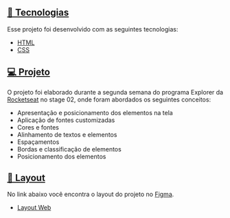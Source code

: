 ﻿## [🚀 Tecnologias](https://github.com/romuloalcantara1/projeto-ambientes)

Esse projeto foi desenvolvido com as seguintes tecnologias:

-   [HTML](https://developer.mozilla.org/pt-BR/docs/Web/HTML)
-   [CSS](https://developer.mozilla.org/pt-BR/docs/Web/CSS)

## [💻 Projeto](https://github.com/romuloalcantara1/projeto-ambientes)

O projeto foi elaborado durante a segunda semana do programa Explorer da  [Rocketseat](https://www.rocketseat.com.br/)  no stage 02, onde foram abordados os seguintes conceitos:

-   Apresentação e posicionamento dos elementos na tela
-   Aplicação de fontes customizadas
-   Cores e fontes
-   Alinhamento de textos e elementos
-   Espaçamentos
-   Bordas e classificação de elementos
-   Posicionamento dos elementos

## [🔖 Layout](https://github.com/enzocauex/codigo-do-desafio-fase01#-layout)

No link abaixo você encontra o layout do projeto no  [Figma](http://figma.com/).

-   [Layout Web](https://www.figma.com/file/lI8MSbICTKpDjGb1AYSSPF/Explorer---Projeto-01-(Copy)?node-id=0%3A1)
